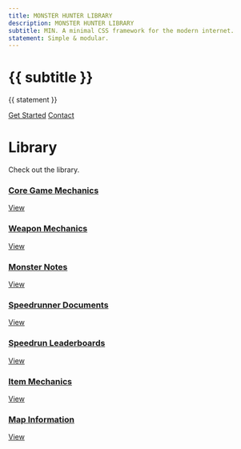 ```yaml
---
title: MONSTER HUNTER LIBRARY
description: MONSTER HUNTER LIBRARY
subtitle: MIN. A minimal CSS framework for the modern internet.
statement: Simple & modular.
---
```

<div class="pb-md">
    <h1 class="is-size-1">{{ subtitle }}</h1>
    <p class="is-size-3 font-medium text-gray-500">{{ statement }}</p>
    <div class="buttons flex-wrap is-md max-w-sm mt-lg">
        <a class="button is-size-5 is-main rounded-md mr-sm" href="{{ asset ./library/index.html }}">Get Started</a>
        <a class="button is-size-5 is-success rounded-md mr-sm" href="{{ asset ./contact/index.html }}">Contact</a>
    </div>
    <!--<div class="notification mt-sm is-warning is-size-6"><span class="font-bold">MIN</span> is still in the early ages of development. Proceed with caution.</div>-->
</div>

<div class="text-center p-md max-w-md mt-xl">
    <h1 class="is-size-1" id="library">Library</h1>
    <p class="is-size-6 font-medium text-gray-500">Check out the library.</p>
</div>

<div class="flex items-center justify-center pt-lg">
    <div class="grid grid-cols-2 grid-cols-mobile gap-md max-w-md">
        <a class="button rounded-md mr-sm shadow max-h-sm max-w-sm whitespace-normal" href="{{ asset ./mhrise/core-mechanics/index.html }}">
            <h3 class="max-w-sm">Core Game Mechanics</h3>
            <p class="is-size-4">View</p>
        </a>
        <a class="button rounded-md mr-sm shadow max-h-sm max-w-sm whitespace-normal" href="{{ asset ./mhrise/weapon-mechanics/index.html }}">
            <h3 class="max-w-sm">Weapon Mechanics</h3>
            <p class="is-size-4">View</p>
        </a>
        <a class="button rounded-md mr-sm shadow max-h-sm max-w-sm whitespace-normal" href="{{ asset ./mhrise/monster-notes/index.html }}">
            <h3 class="max-w-sm">Monster Notes</h3>
            <p class="is-size-4">View</p>
        </a>
        <a class="button rounded-md mr-sm shadow max-h-sm max-w-sm whitespace-normal" href="{{ asset ./mhrise/speedrunner-docs/index.html }}">
            <h3 class="max-w-sm">Speedrunner Documents</h3>
            <p class="is-size-4">View</p>
        </a>
        <a class="button rounded-md mr-sm shadow max-h-sm max-w-sm whitespace-normal" href="{{ asset ./mhrise/leaderboards/index.html }}">
            <h3 class="max-w-sm">Speedrun Leaderboards</h3>
            <p class="is-size-4">View</p>
        </a>
        <a class="button rounded-md mr-sm shadow max-h-sm max-w-sm whitespace-normal" href="{{ asset ./mhrise/item-mechanics/index.html }}">
            <h3 class="max-w-sm">Item Mechanics</h3>
            <p class="is-size-4">View</p>
        </a>
        <a class="button rounded-md mr-sm shadow max-h-sm max-w-sm whitespace-normal" href="{{ asset ./mhrise/map-information/index.html }}">
            <h3 class="max-w-sm">Map Information</h3>
            <p class="is-size-4">View</p>
        </a>
    </div>
</div>